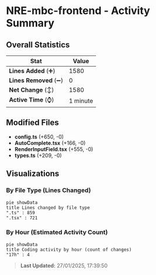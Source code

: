 # NRE-mbc-frontend - Activity Summary 

## Overall Statistics

| Stat                   | Value                                                             |
| ---------------------- | ----------------------------------------------------------------- |
| **Lines Added** (➕)   | 1580                                          |
| **Lines Removed** (➖) | 0                                        |
| **Net Change** (↕)    | 1580                |
| **Active Time** (⌚)   | 1 minute |


## Modified Files
- **config.ts** (+650, -0)
- **AutoComplete.tsx** (+166, -0)
- **RenderInputField.tsx** (+555, -0)
- **types.ts** (+209, -0)

## Visualizations

### By File Type (Lines Changed)

```mermaid
pie showData
title Lines changed by file type
".ts" : 859
".tsx" : 721
```

### By Hour (Estimated Activity Count)

```mermaid
pie showData
title Coding activity by hour (count of changes)
"17h" : 4
```


> **Last Updated:** 27/01/2025, 17:39:50